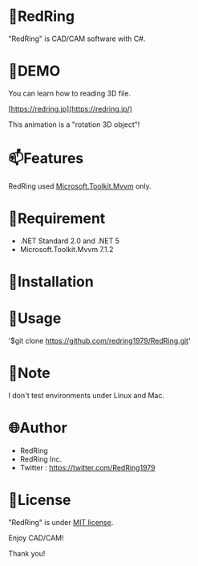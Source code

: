 # &#x1F9F0;RedRing
"RedRing" is CAD/CAM software with C#.

# :art:DEMO

You can learn how to reading 3D file.

[https://redring.jp](https://redring.jp/)

This animation is a "rotation 3D object"!

# :mailbox:Features

RedRing used [Microsoft.Toolkit.Mvvm](https://www.nuget.org/packages/Microsoft.Toolkit.Mvvm) only.

# :rocket:Requirement

* .NET Standard 2.0 and .NET 5
* Microsoft.Toolkit.Mvvm 7.1.2

# :office:Installation

# :construction:Usage

'$git clone https://github.com/redring1979/RedRing.git'
# :memo:Note

I don't test environments under Linux and Mac.

# :globe_with_meridians:Author

* RedRing
* RedRing Inc.
* Twitter : https://twitter.com/RedRing1979

# :notebook:License

"RedRing" is under [MIT license](https://en.wikipedia.org/wiki/MIT_License).

Enjoy CAD/CAM!

Thank you!
